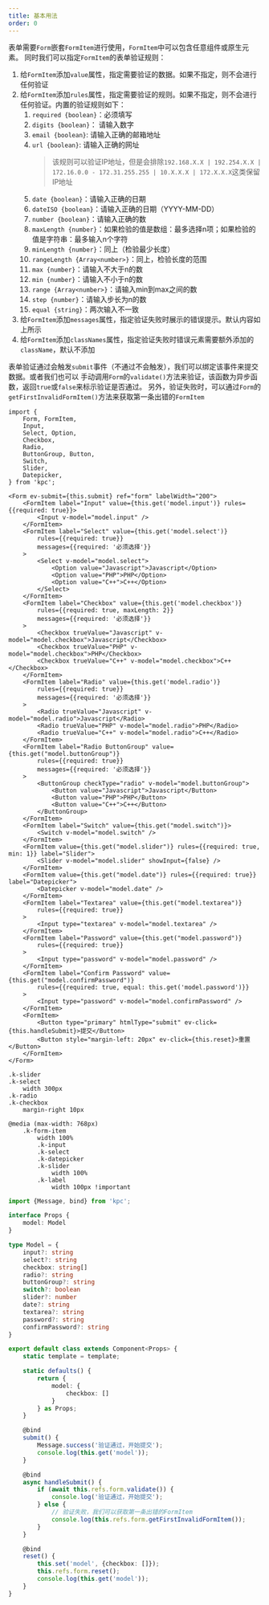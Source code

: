 ```yaml
---
title: 基本用法
order: 0
---
```


表单需要`Form`嵌套`FormItem`进行使用，`FormItem`中可以包含任意组件或原生元素。
同时我们可以指定`FormItem`的表单验证规则：

1. 给`FormItem`添加`value`属性，指定需要验证的数据。如果不指定，则不会进行任何验证
2. 给`FormItem`添加`rules`属性，指定需要验证的规则。如果不指定，则不会进行任何验证。内置的验证规则如下：
    1. `required {boolean}`：必须填写
    2. `digits {boolean}`： 请输入数字
    3. `email {boolean}`: 请输入正确的邮箱地址
    4. `url {boolean}`: 请输入正确的网址
        > 该规则可以验证IP地址，但是会排除`192.168.X.X | 192.254.X.X | 172.16.0.0 - 172.31.255.255 | 10.X.X.X | 172.X.X.X`这类保留IP地址
    5. `date {boolean}`：请输入正确的日期
    6. `dateISO {boolean}`：请输入正确的日期（YYYY-MM-DD）
    7. `number {boolean}`：请输入正确的数
    8. `maxLength {number}`：如果检验的值是数组：最多选择n项；如果检验的值是字符串：最多输入n个字符
    9. `minLength {number}`：同上（检验最少长度）
    10. `rangeLength {Array<number>}`：同上，检验长度的范围
    11. `max {number}`：请输入不大于n的数
    12. `min {number}`：请输入不小于n的数
    13. `range {Array<number>}`：请输入min到max之间的数
    14. `step {number}`：请输入步长为n的数
    15. `equal {string}`：两次输入不一致
3. 给`FormItem`添加`messages`属性，指定验证失败时展示的错误提示。默认内容如上所示
4. 给`FormItem`添加`classNames`属性，指定验证失败时错误元素需要额外添加的`className`，默认不添加

表单验证通过会触发`submit`事件（不通过不会触发），我们可以绑定该事件来提交数据。或者我们也可以
手动调用`Form`的`validate()`方法来验证，该函数为异步函数，返回`true`或`false`来标示验证是否通过。
另外，验证失败时，可以通过`Form`的`getFirstInvalidFormItem()`方法来获取第一条出错的`FormItem`

```vdt
import {
    Form, FormItem,
    Input,
    Select, Option,
    Checkbox,
    Radio,
    ButtonGroup, Button,
    Switch,
    Slider,
    Datepicker,
} from 'kpc';

<Form ev-submit={this.submit} ref="form" labelWidth="200">
    <FormItem label="Input" value={this.get('model.input')} rules={{required: true}}>
        <Input v-model="model.input" />
    </FormItem>
    <FormItem label="Select" value={this.get('model.select')}
        rules={{required: true}} 
        messages={{required: '必须选择'}}
    >
        <Select v-model="model.select">
            <Option value="Javascript">Javascript</Option>
            <Option value="PHP">PHP</Option>
            <Option value="C++">C++</Option>
        </Select>
    </FormItem>
    <FormItem label="Checkbox" value={this.get('model.checkbox')}
        rules={{required: true, maxLength: 2}}
        messages={{required: '必须选择'}}
    >
        <Checkbox trueValue="Javascript" v-model="model.checkbox">Javascript</Checkbox>
        <Checkbox trueValue="PHP" v-model="model.checkbox">PHP</Checkbox>
        <Checkbox trueValue="C++" v-model="model.checkbox">C++</Checkbox>
    </FormItem>
    <FormItem label="Radio" value={this.get('model.radio')}
        rules={{required: true}} 
        messages={{required: '必须选择'}}
    >
        <Radio trueValue="Javascript" v-model="model.radio">Javascript</Radio>
        <Radio trueValue="PHP" v-model="model.radio">PHP</Radio>
        <Radio trueValue="C++" v-model="model.radio">C++</Radio>
    </FormItem>
    <FormItem label="Radio ButtonGroup" value={this.get("model.buttonGroup")}
        rules={{required: true}} 
        messages={{required: '必须选择'}}
    >
        <ButtonGroup checkType="radio" v-model="model.buttonGroup">
            <Button value="Javascript">Javascript</Button>
            <Button value="PHP">PHP</Button>
            <Button value="C++">C++</Button>
        </ButtonGroup>
    </FormItem>
    <FormItem label="Switch" value={this.get("model.switch")}>
        <Switch v-model="model.switch" />
    </FormItem>
    <FormItem value={this.get("model.slider")} rules={{required: true, min: 1}} label="Slider">
        <Slider v-model="model.slider" showInput={false} />
    </FormItem>
    <FormItem value={this.get("model.date")} rules={{required: true}} label="Datepicker">
        <Datepicker v-model="model.date" />  
    </FormItem>
    <FormItem label="Textarea" value={this.get("model.textarea")}
        rules={{required: true}}
    >
        <Input type="textarea" v-model="model.textarea" />
    </FormItem>
    <FormItem label="Password" value={this.get("model.password")}
        rules={{required: true}}
    >
        <Input type="password" v-model="model.password" />
    </FormItem>
    <FormItem label="Confirm Password" value={this.get("model.confirmPassword")}
        rules={{required: true, equal: this.get('model.password')}}
    >
        <Input type="password" v-model="model.confirmPassword" />
    </FormItem>
    <FormItem>
        <Button type="primary" htmlType="submit" ev-click={this.handleSubmit}>提交</Button>
        <Button style="margin-left: 20px" ev-click={this.reset}>重置</Button>
    </FormItem>
</Form>
```

```styl
.k-slider
.k-select
    width 300px
.k-radio
.k-checkbox
    margin-right 10px

@media (max-width: 768px) 
    .k-form-item
        width 100%
        .k-input
        .k-select
        .k-datepicker
        .k-slider
            width 100%
        .k-label
            width 100px !important
```

```ts
import {Message, bind} from 'kpc';

interface Props {
    model: Model
}

type Model = {
    input?: string
    select?: string
    checkbox: string[] 
    radio?: string
    buttonGroup?: string
    switch?: boolean
    slider?: number
    date?: string
    textarea?: string
    password?: string
    confirmPassword?: string
}

export default class extends Component<Props> {
    static template = template;

    static defaults() {
        return {
            model: {
                checkbox: []
            }
        } as Props;
    }

    @bind
    submit() {
        Message.success('验证通过，开始提交');
        console.log(this.get('model'));
    }

    @bind
    async handleSubmit() {
        if (await this.refs.form.validate()) {
            console.log('验证通过，开始提交');
        } else {
            // 验证失败，我们可以获取第一条出错的FormItem
            console.log(this.refs.form.getFirstInvalidFormItem());
        }
    }

    @bind
    reset() {
        this.set('model', {checkbox: []});
        this.refs.form.reset();
        console.log(this.get('model'));
    }
}
```
